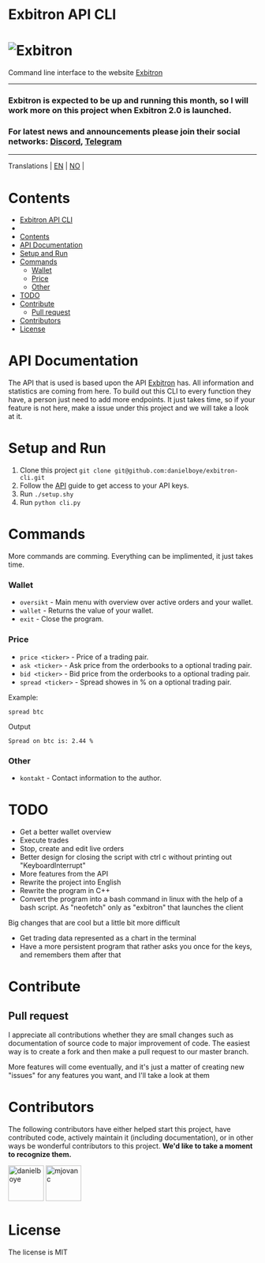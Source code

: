 # Exbitron API CLI

# ![Exbitron](https://cdn.discordapp.com/attachments/994252098571079740/1051226477875691660/image.png)

Command line interface to the website [Exbitron](https://www.exbitron.com/)

---

### Exbitron is expected to be up and running this month, so I will work more on this project when Exbitron 2.0 is launched. 

### For latest news and announcements please join their social networks: [Discord](https://discord.com/invite/t6z5MN6dEK), [Telegram](https://t.me/joinchat/VPipvQT8SmFlZDc0)

---

Translations | [EN](README.md) | [NO](README_NO.md) |

# Contents
- [Exbitron API CLI](#exbitron-api-cli)
- [](#)
- [Contents](#contents)
- [API Documentation](#api-documentation)
- [Setup and Run](#setup-and-run)
- [Commands](#commands)
    - [Wallet](#wallet)
    - [Price](#price)
    - [Other](#other)
- [TODO](#todo)
- [Contribute](#contribute)
  - [Pull request](#pull-request)
- [Contributors](#contributors)
- [License](#license)

# API Documentation

The API that is used is based upon the API [Exbitron](https://www.exbitron.com/kb/api.html) has. All information and statistics are coming from here. To build out this CLI to every function they have, a person just need to add more endpoints. It just takes time, so if your feature is not here, make a issue under this project and we will take a look at it.

# Setup and Run 

1. Clone this project `git clone git@github.com:danielboye/exbitron-cli.git`
2. Follow the [API](api.md) guide to get access to your API keys.
3. Run `./setup.shy`
4. Run `python cli.py`

# Commands

More commands are comming. Everything can be implimented, it just takes time. 

### Wallet
- `oversikt` - Main menu with overview over active orders and your wallet.
- `wallet` - Returns the value of your wallet. 
- `exit` - Close the program.

### Price

- `price <ticker>` - Price of a trading pair.
- `ask <ticker>` - Ask price from the orderbooks to a optional trading pair.
- `bid <ticker>` - Bid price from the orderbooks to a optional trading pair.
- `spread <ticker>` - Spread showes in % on a optional trading pair.

Example:


```shell
spread btc
```
Output

```shell
Spread on btc is: 2.44 %
```

### Other
- `kontakt` - Contact information to the author.

# TODO

- Get a better wallet overview
- Execute trades
- Stop, create and edit live orders
- Better design for closing the script with ctrl c without printing out "KeyboardInterrupt"
- More features from the API
- Rewrite the project into English
- Rewrite the program in C++
- Convert the program into a bash command in linux with the help of a bash script. As "neofetch" only as "exbitron" that launches the client

Big changes that are cool but a little bit more difficult

- Get trading data represented as a chart in the terminal 
- Have a more persistent program that rather asks you once for the keys, and remembers them after that

# Contribute

## Pull request

I appreciate all contributions whether they are small changes such as documentation of source code to major improvement of
code. The easiest way is to create a fork and then make a pull request to our master branch.

More features will come eventually, and it's just a matter of creating new "issues" for any features you want, and I'll take a look at them

# Contributors

The following contributors have either helped start this project, have contributed
code, actively maintain it (including documentation), or in other ways
be wonderful contributors to this project. **We'd like to take a moment to recognize them.**

[<img src="https://github.com/danielboye.png?size=72" alt="danielboye" width="72">](https://github.com/danielboye)
[<img src="https://github.com/mjovanc.png?size=72" alt="mjovanc" width="72">](https://github.com/mjovanc)

# License

The license is MIT
